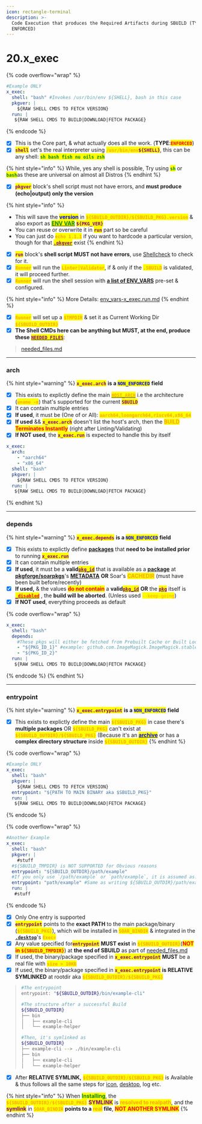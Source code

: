```yaml
---
icon: rectangle-terminal
description: >-
  Code Execution that produces the Required Artifacts during SBUILD (TYPE:
  ENFORCED)
---
```


# 20.x\_exec

{% code overflow="wrap" %}
```yaml
#Example ONLY
x_exec:
  shell: "bash" #Invokes /usr/bin/env ${SHELL}, bash in this case
  pkgver: |
    ${RAW SHELL CMDS TO FETCH VERSION}
  run: |
   ${RAW SHELL CMDS TO BUILD|DOWNLOAD|FETCH PACKAGE}
```
{% endcode %}

* [x] This is the Core part, & what actually does all the work. (**TYPE**:<mark style="color:red;">**`ENFORCED`**</mark>)
* [x] <mark style="color:purple;">**`shell`**</mark> set's the real interpreter using <mark style="color:orange;">**`/usr/bin/env`**</mark><mark style="color:purple;">**`${SHELL}`**</mark>, this can be any shell: <mark style="color:green;">**`sh bash fish nu oils zsh`**</mark>

{% hint style="info" %}
While, yes any shell is possible, Try using <mark style="color:green;">**`sh`**</mark> or <mark style="color:green;">**`bash`**</mark>as these are universal on almost all Distros
{% endhint %}

* [x] <mark style="color:purple;">**`pkgver`**</mark> block's shell script must not have errors, and **must produce (echo|output) only the version**

{% hint style="info" %}
- This will save the <mark style="color:blue;">**version**</mark> in <mark style="color:orange;">**`${SBUILD_OUTDIR}/${SBUILD_PKG}.version`**</mark> & also export as [<mark style="color:green;">**ENV VAR**</mark>](../instructions/env_vars-x_exec.run.md) <mark style="color:purple;">**`${PKG_VER}`**</mark>
- You can reuse or overwrite it in <mark style="color:purple;">**`run`**</mark> part so be careful
- You can just do <mark style="color:orange;">**`echo 1.1.1`**</mark> if you want to hardcode a particular version, though for that [<mark style="color:purple;">**`.pkgver`**</mark>](3.version.md) exist
{% endhint %}

* [x] <mark style="color:purple;">**`run`**</mark> block's **shell script MUST not have errors**, use [Shellcheck](https://www.shellcheck.net/) to check for it.
* [x] <mark style="color:orange;">**`Runner`**</mark> will run the <mark style="color:orange;">**`Linter|Validator`**</mark>, if & only if the <mark style="color:orange;">**`.SBUILD`**</mark> is validated, it will proceed further.
* [x] <mark style="color:orange;">**`Runner`**</mark> will run the shell session with [**a list of ENV\_VARS**](../instructions/env_vars-x_exec.run.md) pre-set & configured.&#x20;

{% hint style="info" %}
More Details: [env\_vars-x\_exec.run.md](../instructions/env_vars-x_exec.run.md "mention")
{% endhint %}

* [x] <mark style="color:orange;">**`Runner`**</mark> will set up a <mark style="color:orange;">**`$TMPDIR`**</mark> & set it as Current Working Dir <mark style="color:orange;">**`${SBUILD_OUTDIR}`**</mark>
* [x] **The Shell CMDs here can be anything but MUST, at the end, produce these** [<mark style="color:purple;">**`NEEDED FILES`**</mark>](../instructions/needed_files.md):

> &#x20;[needed\_files.md](../instructions/needed_files.md "mention")

***

### arch

{% hint style="warning" %}
<mark style="color:purple;">**`x_exec.arch`**</mark> **is a&#x20;**<mark style="color:blue;">**`NON_ENFORCED`**</mark> **field**

* [x] This exists to explictly define the main [<mark style="color:orange;">**`HOST_ARCH`**</mark>](https://en.wikipedia.org/wiki/List_of_Linux-supported_computer_architectures) i.e the architecture (<mark style="color:orange;">**`uname -m`**</mark>) that's supported for the current <mark style="color:purple;">**`SBUILD`**</mark>
* [x] It can contain multiple entries
* [x] **If used**, it must be (One of or All): <mark style="color:orange;">**`aarch64,loongarch64,riscv64,x86_64`**</mark>
* [x] **If used** && <mark style="color:purple;">**`x_exec.arch`**</mark> doesn't list the host's arch, then the <mark style="color:orange;">**BUILD**</mark>**&#x20;**<mark style="color:red;">**Terminates Instantly**</mark> (right after Linting/Validating)
* [x] **If NOT used**, the <mark style="color:purple;">**`x_exec.run`**</mark> is expected to handle this by itself

```yaml
x_exec:
  arch:
    - "aarch64"
    - "x86_64"
  shell: "bash"
  pkgver: |
    ${RAW SHELL CMDS TO FETCH VERSION}
  run: |
   ${RAW SHELL CMDS TO BUILD|DOWNLOAD|FETCH PACKAGE}
```
{% endhint %}

***

### depends

{% hint style="warning" %}
<mark style="color:purple;">**`x_exec.depends`**</mark> **is a&#x20;**<mark style="color:blue;">**`NON_ENFORCED`**</mark> **field**

* [x] This exists to explictly define [**packages**](https://github.com/pkgforge/soarpkgs) that **need to be installed prior** to running <mark style="color:purple;">**`x_exec.run`**</mark>
* [x] It can contain multiple entries
* [x] **If used**, it must be a **valid**[<mark style="color:purple;">**`pkg_id`**</mark>](2.pkg.md)  that is available as a [**package**](https://github.com/pkgforge/soarpkgs/tree/main/packages) at [**pkgforge/soarpkgs**](https://github.com/pkgforge/soarpkgs)'s [**METADATA**](https://soarpkgs.pkgforge.dev/metadata/METADATA.json) **OR** Soar's <mark style="color:orange;">**CACHEDIR**</mark> (must have been built before/recently)
* [x] **If used,** & the values <mark style="color:red;">**do not contain**</mark> a **valid**[<mark style="color:purple;">**`pkg_id`**</mark>](2.pkg.md) **OR** the [<mark style="color:purple;">**`pkg`**</mark>](2.pkg.md)  itself is [<mark style="color:red;">**`_disabled`**</mark>](1.shebang.md) , the **build will be aborted**. (Unless used <mark style="color:orange;">`--keep-going`</mark>)&#x20;
* [x] **If NOT used**, everything proceeds as default

{% code overflow="wrap" %}
```yaml
x_exec:
  shell: "bash"
  depends: 
    #These pkgs will either be fetched from Prebuilt Cache or Built Locally & Installed before proceeding to x_exec.run
    - "${PKG_ID_1}" #example: github.com.ImageMagick.ImageMagick.stable
    - "${PKG_ID_2}"
  run: |
   ${RAW SHELL CMDS TO BUILD|DOWNLOAD|FETCH PACKAGE}
```
{% endcode %}
{% endhint %}

***

### entrypoint

{% hint style="warning" %}
<mark style="color:purple;">**`x_exec.entrypoint`**</mark> **is a&#x20;**<mark style="color:blue;">**`NON_ENFORCED`**</mark> **field**

* [x] This exists to explictly define the main <mark style="color:orange;">**`${SBUILD_PKG}`**</mark> in case there's **multiple packages** OR <mark style="color:orange;">**`${SBUILD_PKG}`**</mark> can't exist at <mark style="color:orange;">**`${SBUILD_OUTDIR}/${SBUILD_PKG}`**</mark> (Because it's an [<mark style="color:blue;">**archive**</mark>](https://docs.pkgforge.dev/formats/packages/archive) or has a **complex directory structure** inside <mark style="color:orange;">**`${SBUILD_OUTDIR}`**</mark>
{% endhint %}

{% code overflow="wrap" %}
```yaml
#Example ONLY
x_exec:
  shell: "bash"
  pkgver: |
    ${RAW SHELL CMDS TO FETCH VERSION}
  entrypoint: "${PATH TO MAIN BINARY aka $SBUILD_PKG}"     
  run: |
   ${RAW SHELL CMDS TO BUILD|DOWNLOAD|FETCH PACKAGE}
```
{% endcode %}

{% code overflow="wrap" %}
```yaml
#Another Example
x_exec:
  shell: "bash"
  pkgver: |
    #stuff
  #${SBUILD_TMPDIR} is NOT SUPPORTED for Obvious reasons  
  entrypoint: "${SBUILD_OUTDIR}/path/example"
  #If you only use `/path/example` or `path/example`, it is assumed as: `${SBUILD_OUTDIR}/path/example`
  entrypoint: "path/example" #Same as writing ${SBUILD_OUTDIR}/path/example    
  run: |
   #stuff
```
{% endcode %}

* [x] Only One entry is supported
* [x] <mark style="color:purple;">**`entrypoint`**</mark> points to the **exact PATH** to the main package/binary (<mark style="color:orange;">**`${SBUILD_PKG}`**</mark>), which will be installed in <mark style="color:orange;">**`SOAR_BINDIR`**</mark> & integrated in the [**`.desktop`**](9.desktop.md)'s <mark style="color:orange;">**`Exec=`**</mark>
* [x] Any value specified for<mark style="color:purple;">**`entrypoint`**</mark> **MUST exist** in <mark style="color:orange;">**`${SBUILD_OUTDIR}`**</mark>(<mark style="color:red;">**NOT in**</mark><mark style="color:red;">**&#x20;**</mark><mark style="color:red;">**`${SBUILD_TMPDIR}`**</mark>) at **the end of SBUILD** as part of [needed\_files.md](../instructions/needed_files.md "mention")&#x20;
* [x] If used, the binary/package specified in <mark style="color:purple;">**`x_exec.entrypoint`**</mark> **MUST** be a real file with <mark style="color:orange;">**`size > 10KB`**</mark>
* [x] If used, the binary/package specified in <mark style="color:purple;">**`x_exec.entrypoint`**</mark> **is RELATIVE SYMLINKED** at rootdir aka <mark style="color:orange;">**`${SBUILD_OUTDIR}/${SBUILD_PKG}`**</mark>

> ```bash
> #The entrypoint
> entrypoint: "${SBUILD_OUTDIR}/bin/example-cli"
>
> #The structure after a successful Build
> ${SBUILD_OUTDIR}
> ├── bin
> │   ├── example-cli
> │   └── example-helper
>
> #Then, it's symlinked as
> ${SBUILD_OUTDIR}
> ├── example-cli --> ./bin/example-cli
> ├── bin
> │   ├── example-cli
> │   └── example-helper
> ```

* [x] After **RELATIVE SYMLINK,** <mark style="color:orange;">**`${SBUILD_OUTDIR}/${SBUILD_PKG}`**</mark> is Available & thus follows all the same steps for [icon](12.icon.md), [desktop](9.desktop.md), log etc.

{% hint style="info" %}
When <mark style="color:green;">**Installing**</mark>, the <mark style="color:orange;">**`${SBUILD_OUTDIR}/${SBUILD_PKG}`**</mark> <mark style="color:purple;">**SYMLINK**</mark> is <mark style="color:orange;">**resolved to realpath**</mark>, and the <mark style="color:purple;">**symlink**</mark> in <mark style="color:orange;">**`SOAR_BINDIR`**</mark> **points to a&#x20;**<mark style="color:orange;">**real**</mark>**&#x20;file**, <mark style="color:red;">**NOT ANOTHER SYMLINK**</mark>
{% endhint %}
